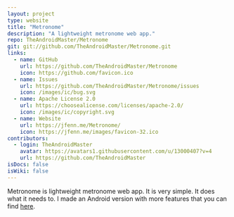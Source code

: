 ```yaml
---
layout: project
type: website
title: "Metronome"
description: "A lightweight metronome web app."
repo: TheAndroidMaster/Metronome
git: git://github.com/TheAndroidMaster/Metronome.git
links:
  - name: GitHub
    url: https://github.com/TheAndroidMaster/Metronome
    icon: https://github.com/favicon.ico
  - name: Issues
    url: https://github.com/TheAndroidMaster/Metronome/issues
    icon: /images/ic/bug.svg
  - name: Apache License 2.0
    url: https://choosealicense.com/licenses/apache-2.0/
    icon: /images/ic/copyright.svg
  - name: Website
    url: https://jfenn.me/Metronome/
    icon: https://jfenn.me/images/favicon-32.ico
contributors:
  - login: TheAndroidMaster
    avatar: https://avatars1.githubusercontent.com/u/13000407?v=4
    url: https://github.com/TheAndroidMaster
isDocs: false
isWiki: false
---
```


Metronome is lightweight metronome web app. It is very simple. It does what it needs to. I made an Android version with more features that you can find [here](../../../Metronome-Android).
